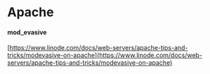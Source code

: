 # Apache

#### mod_evasive  
[https://www.linode.com/docs/web-servers/apache-tips-and-tricks/modevasive-on-apache](https://www.linode.com/docs/web-servers/apache-tips-and-tricks/modevasive-on-apache)
